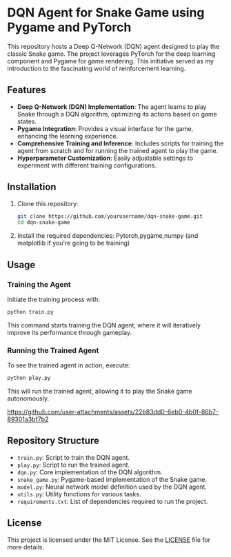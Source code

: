 # DQN Agent for Snake Game using Pygame and PyTorch

This repository hosts a Deep Q-Network (DQN) agent designed to play the classic Snake game. The project leverages PyTorch for the deep learning component and Pygame for game rendering. This initiative served as my introduction to the fascinating world of reinforcement learning.

## Features

- **Deep Q-Network (DQN) Implementation**: The agent learns to play Snake through a DQN algorithm, optimizing its actions based on game states.
- **Pygame Integration**: Provides a visual interface for the game, enhancing the learning experience.
- **Comprehensive Training and Inference**: Includes scripts for training the agent from scratch and for running the trained agent to play the game.
- **Hyperparameter Customization**: Easily adjustable settings to experiment with different training configurations.

## Installation

1. Clone this repository:
    ```bash
    git clone https://github.com/yourusername/dqn-snake-game.git
    cd dqn-snake-game
    ```

2. Install the required dependencies:
   Pytorch,pygame,numpy (and matplotlib if you're going to be training)
## Usage

### Training the Agent

Initiate the training process with:
```bash
python train.py
```
This command starts training the DQN agent, where it will iteratively improve its performance through gameplay.

### Running the Trained Agent

To see the trained agent in action, execute:
```bash
python play.py
```
This will run the trained agent, allowing it to play the Snake game autonomously.


https://github.com/user-attachments/assets/22b83dd0-6eb0-4b0f-86b7-89301a3bf7b2


## Repository Structure

- `train.py`: Script to train the DQN agent.
- `play.py`: Script to run the trained agent.
- `dqn.py`: Core implementation of the DQN algorithm.
- `snake_game.py`: Pygame-based implementation of the Snake game.
- `model.py`: Neural network model definition used by the DQN agent.
- `utils.py`: Utility functions for various tasks.
- `requirements.txt`: List of dependencies required to run the project.

## License

This project is licensed under the MIT License. See the [LICENSE](LICENSE) file for more details.



